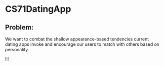 # CS71DatingApp
## Problem:
We want to combat the shallow appearance-based tendencies current dating apps invoke and encourage our users to match with others based on personality.

!!!
